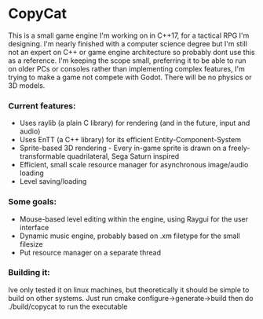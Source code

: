 # CopyCat
This is a small game engine I'm working on in C++17, for a tactical RPG I'm designing. I'm nearly finished with a computer science degree but I'm still not an expert on C++ or game engine architecture so probably dont use this as a reference. I'm keeping the scope small, preferring it to be able to run on older PCs or consoles rather than implementing complex features, I'm trying to make a game not compete with Godot. There will be no physics or 3D models.

### Current features:
* Uses raylib (a plain C library) for rendering (and in the future, input and audio)
* Uses EnTT (a C++ library) for its efficient Entity-Component-System
* Sprite-based 3D rendering - Every in-game sprite is drawn on a freely-transformable quadrilateral, Sega Saturn inspired
* Efficient, small scale resource manager for asynchronous image/audio loading
* Level saving/loading

### Some goals:
* Mouse-based level editing within the engine, using Raygui for the user interface
* Dynamic music engine, probably based on .xm filetype for the small filesize
* Put resource manager on a separate thread

### Building it:
Ive only tested it on linux machines, but theoretically it should be simple to build on other systems. Just run cmake configure->generate->build then do ./build/copycat to run the executable
